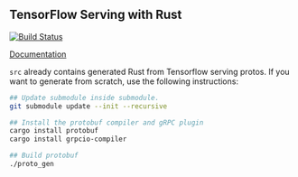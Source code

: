 TensorFlow Serving with Rust
---

[![Build Status][travis-badge]](https://travis-ci.com/nebgnahz/tf-serving-rs)

[Documentation](https://nebgnahz.github.io/tf-serving-rs/tf_serving/)

`src` already contains generated Rust from Tensorflow serving protos. If you
want to generate from scratch, use the following instructions:

```sh
## Update submodule inside submodule.
git submodule update --init --recursive

## Install the protobuf compiler and gRPC plugin
cargo install protobuf
cargo install grpcio-compiler

## Build protobuf
./proto_gen
```

<!-- links -->
[travis-badge]: https://travis-ci.com/nebgnahz/tf-serving-rs.svg?token=FtzQss73KSBwcHhSsrGQ&branch=master
